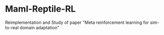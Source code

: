 # Maml-Reptile-RL
Reimplementation and Study of paper "Meta reinforcement learning for sim-to-real domain adaptation" 
